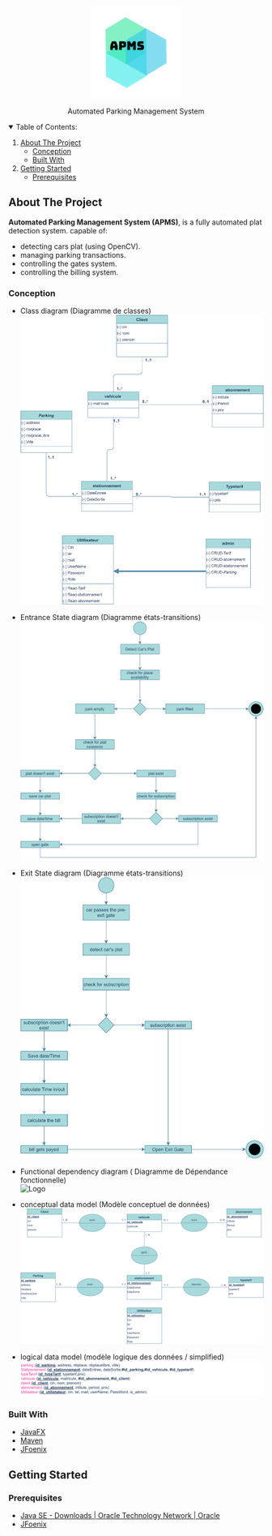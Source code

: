 




<!-- PROJECT LOGO -->
<br />
<p align="center">
  <a href="">
    <img src="src/main/resources/assets/flag.png" alt="Logo" width="180">
  </a>
  <p align="center">
   Automated Parking Management System
  </p>
    
  
<!-- TABLE OF CONTENTS -->
<details open="open">
  <summary>Table of Contents:</summary>
  <ol>
    <li>
      <a href="#about-the-project">About The Project</a>
      <ul>
      <li><a href="#conception">Conception</a></li>
        <li><a href="#built-with">Built With</a></li>
      </ul>
    </li>
    <li>
      <a href="#getting-started">Getting Started</a>
      <ul>
        <li><a href="#prerequisites">Prerequisites</a></li>
      </ul>
    </li>
  </ol>
</details>



<!-- ABOUT THE PROJECT -->
## About The Project



<b>Automated Parking Management System (APMS)</b>, is a fully automated plat detection system.
capable of:
  - detecting cars plat (using OpenCV).
  - managing parking transactions.
  - controlling the gates system.
  - controlling the billing system.

### Conception
- Class diagram (Diagramme de classes)<br>
  <img src="readMeAssets/diagramme class.png" alt="Logo" >
  
- Entrance State diagram (Diagramme états-transitions)<br>
  <img src="readMeAssets/etat-transition-entrence.png" alt="Logo" >
  
- Exit State diagram (Diagramme états-transitions)<br>
  <img src="readMeAssets/etat-transition-exit.png" alt="Logo" >

- Functional dependency diagram ( Diagramme de Dépendance fonctionnelle)<br>
  <img src="readMeAssets/schéma-de-dependance-fonctionnelle.png" alt="Logo" >

- conceptual data model (Modèle conceptuel de données)<br>
  <img src="readMeAssets/MCD.png" alt="Logo" >

- logical data model (modèle logique des données / simplified)<br>
  <img src="readMeAssets/MLD.png" alt="Logo" >

### Built With
* [JavaFX ](https://openjfx.io/)
* [Maven](https://maven.apache.org/)
* [JFoenix](http://www.jfoenix.com/)



<!-- GETTING STARTED -->
## Getting Started

### Prerequisites


* [Java SE - Downloads | Oracle Technology Network | Oracle](https://www.oracle.com/java/technologies/javase-downloads.html)
*  [JFoenix](http://www.jfoenix.com/)
